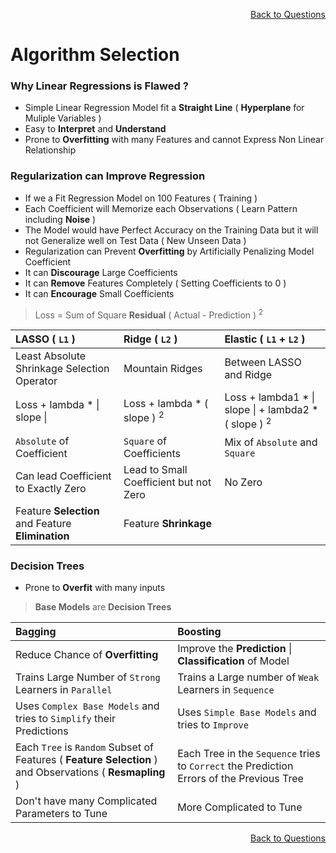 <p align='right'><a align="right" href="https://github.com/KIRANKUMAR7296/Library/blob/main/Interview.md">Back to Questions</a></p>

# Algorithm Selection

### Why Linear Regressions is Flawed ?
- Simple Linear Regression Model fit a **Straight Line** ( **Hyperplane** for Muliple Variables ) 
- Easy to **Interpret** and **Understand**
- Prone to **Overfitting** with many Features and cannot Express Non Linear Relationship

### Regularization can Improve Regression
- If we a Fit Regression Model on 100 Features ( Training )
- Each Coefficient will Memorize each Observations ( Learn Pattern including **Noise** )
- The Model would have Perfect Accuracy on the Training Data but it will not Generalize well on Test Data ( New Unseen Data )
- Regularization can Prevent **Overfitting** by Artificially Penalizing Model Coefficient
- It can **Discourage** Large Coefficients
- It can **Remove** Features Completely ( Setting Coefficients to 0 )
- It can **Encourage** Small Coefficients

> Loss = Sum of Square **Residual** ( Actual - Prediction ) <sup>2</sup> 

LASSO ( `L1` ) | Ridge ( `L2` ) | Elastic ( `L1` + `L2` )
:--- | :--- | :---
Least Absolute Shrinkage Selection Operator | Mountain Ridges | Between LASSO and Ridge  
Loss + lambda * \| slope \| | Loss + lambda *  ( slope ) <sup>2</sup> | Loss + lambda1 * \| slope \| + lambda2 * ( slope ) <sup>2</sup>
`Absolute` of Coefficient | `Square` of Coefficients | Mix of `Absolute` and `Square`
Can lead Coefficient to Exactly Zero | Lead to Small Coefficient but not Zero | No Zero 
Feature **Selection** and Feature **Elimination** | Feature **Shrinkage**

### Decision Trees
- Prone to **Overfit** with many inputs

> **Base Models** are **Decision Trees**

Bagging | Boosting
:--- | :---
Reduce Chance of **Overfitting** | Improve the **Prediction** \| **Classification** of Model
Trains Large Number of `Strong` Learners in `Parallel` | Trains a Large number of `Weak` Learners in `Sequence`
Uses `Complex Base Models` and tries to `Simplify` their Predictions | Uses `Simple Base Models` and tries to `Improve`
Each `Tree` is `Random` Subset of Features ( **Feature Selection** ) and Observations ( **Resmapling** ) | Each Tree in the `Sequence` tries to `Correct` the Prediction Errors of the Previous Tree 
Don't have many Complicated Parameters to Tune | More Complicated to Tune

<p align='right'><a align="right" href="https://github.com/KIRANKUMAR7296/Library/blob/main/Interview.md">Back to Questions</a></p>
